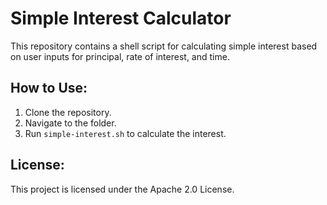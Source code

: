 # Simple Interest Calculator

This repository contains a shell script for calculating simple interest based on user inputs for principal, rate of interest, and time.

## How to Use:

1. Clone the repository.
2. Navigate to the folder.
3. Run `simple-interest.sh` to calculate the interest.

## License:

This project is licensed under the Apache 2.0 License.
